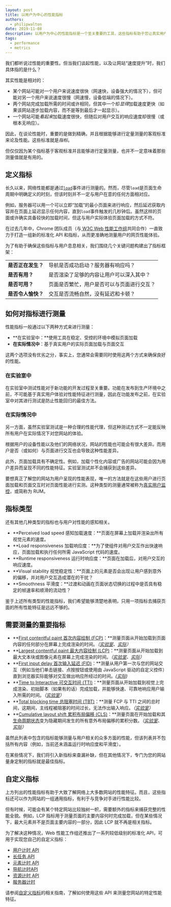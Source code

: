 ```yaml
---
layout: post
title: 以用户为中心的性能指标
authors:
  - philipwalton
date: 2019-11-08
description: 以用户为中心的性能指标是一个至关重要的工具，这些指标有助于您让真实用户受益，从而改进您的网站体验。
tags:
  - performance
  - metrics
---
```


我们都听说过性能的重要性。但当我们谈起性能，以及让网站“速度提升”时，我们具体指的是什么？

其实性能是相对的：

- 某个网站可能对一个用户来说速度很快（网速快，设备强大的情况下），但可能对另一个用户来说速度很慢（网速慢，设备低端的情况下）。
- 两个网站完成加载所需的时间或许相同，但其中一个却*显得*加载速度更快（如果该网站逐步加载内容，而不是等到最后才一起显示）。
- 一个网站可能*看起来*加载速度很快，但随后对用户交互的响应速度却很慢（或根本无响应）。

因此，在谈论性能时，重要的是做到精确，并且根据能够进行定量测量的客观标准来论及性能。这些标准就是*指标*。

但仅仅因为某个指标基于客观标准并且能够进行定量测量，也并不一定意味着那些测量值就是有用的。

## 定义指标

长久以来，网络性能都是通过<code>[load](https://developer.mozilla.org/en-US/docs/Web/API/Window/load_event)</code>事件进行测量的。然而，尽管<code>load</code>是页面生命周期中明确定义的时刻，但该时刻并不一定与用户在意的任何方面相对应。

例如，服务器可以用一个可以立即“加载”的最小页面来进行响应，然后延迟获取内容并在页面上延迟显示任何内容，直到`load`事件触发的几秒钟后。虽然这样的页面或许确实具备较快的加载时间，但这与用户实际体验页面加载的方式不符。

在过去几年中，Chrome 团队成员（与[ W3C Web 性能工作组](https://www.w3.org/webperf/)共同合作）一直致力于打造一组新的标准化 API 和指标，从而更准确地测量用户的网页性能体验。

为了有助于确保这些指标与用户息息相关，我们围绕几个关键问题构建出了指标框架：

<table id="questions">
  <tr>
    <td><strong>是否正在发生？</strong></td>
    <td>导航是否成功启动？服务器有响应吗？</td>
  </tr>
  <tr>
    <td><strong>是否有用？</strong></td>
    <td>是否渲染了足够的内容让用户可以深入其中？</td>
  </tr>
  <tr>
    <td><strong>是否可用？</strong></td>
    <td>页面是否繁忙，用户是否可以与页面进行交互？</td>
  </tr>
  <tr>
    <td><strong>是否令人愉快？</strong></td>
    <td>交互是否流畅自然，没有延迟和卡顿？</td>
  </tr>
</table>

## 如何对指标进行测量

性能指标一般通过以下两种方式来进行测量：

- **在实验室中：**使用工具在稳定、受控的环境中模拟页面加载
- **在实际情况中**：基于真实用户的实际页面加载与页面交互

这两个选项没有优劣之分，事实上，您通常会需要同时使用这两个方式来确保良好的性能。

### 在实验室中

在实验室中测试性能对于新功能的开发过程至关重要。功能在发布到生产环境中之前，不可能基于真实用户体验对性能特征进行测量，因此在功能发布之前，在实验室中对其进行测试是防止性能回归的最佳方法。

### 在实际情况中

另一方面，虽然实验室测试是一种合理的性能代理，但这种测试方式不一定能反映所有用户在实际情况下对您网站的体验。

根据用户的设备性能以及他们的网络状况，网站的性能也可能会有很大差异。而用户是否（或如何）与页面进行交互也会导致这种性能差异。

此外，页面加载具有不确定性。例如，加载个性化内容或广告的网站可能会因为用户差异而呈现不同的性能特征。实验室测试并不会捕获到这些差异。

要想真正了解您的网站为用户呈现的性能表现，唯一的方法就是在这些用户进行页面加载和页面交互时对页面性能进行实测。这种类型的测量通常被称为[真实用户监控](https://en.wikipedia.org/wiki/Real_user_monitoring)，或简称为 RUM。

## 指标类型

还有其他几种类型的指标也与用户对性能的感知相关。

- **Perceived load speed 感知加载速度：**页面在屏幕上加载并渲染出所有视觉元素的速度。
- **Load responsiveness 加载响应度：**为了使组件对用户交互作出快速响应，页面加载和执行任何所需 JavaScript 代码的速度。
- **Runtime responsiveness 运行时响应度：**页面在加载后，对用户交互的响应速度。
- **Visual stability 视觉稳定性：**页面上的元素是否会出现让用户感到意外的偏移，并对用户交互造成潜在的干扰？
- **Smoothness 平滑度：**过渡和动画在页面状态切换的过程中是否具有稳定的帧速率和顺滑的流动性？

鉴于上述所有类型的性能指标，我们希望能够清楚地表明，只用一项指标去捕获页面的所有性能特征是远远不够的。

## 需要测量的重要指标

- **[First contentful paint 首次内容绘制 (FCP)](/fcp/)：**测量页面从开始加载到页面内容的任何部分在屏幕上完成渲染的时间。*（[实验室](#in-the-lab)、[实际](#in-the-field)）*
- **[Largest contentful paint 最大内容绘制 (LCP)](/lcp/)：**测量页面从开始加载到最大文本块或图像元素在屏幕上完成渲染的时间。*（[实验室](#in-the-lab)、[实际](#in-the-field)）*
- **[First input delay 首次输入延迟 (FID)](/fid/)：**测量从用户第一次与您的网站交互（例如当他们单击链接、点按按钮或使用由 JavaScript 驱动的自定义控件）直到浏览器实际能够对交互做出响应所经过的时间。*([实际](#in-the-field))*
- **[Time to Interactive 可交互时间 (TTI)](/tti/)：**测量页面从开始加载到视觉上完成渲染、初始脚本（如果有的话）完成加载，并能够快速、可靠地响应用户输入所需的时间。*（[实验室](#in-the-lab)）*
- **[Total blocking time 总阻塞时间 (TBT)](/tbt/)：**测量 FCP 与 TTI 之间的总时间，这期间，主线程被阻塞的时间过长，无法作出输入响应。*（[实验室](#in-the-lab)）*
- **[Cumulative layout shift 累积布局偏移 (CLS)](/cls/)：**测量页面在开始加载和其[生命周期状态](https://developers.google.com/web/updates/2018/07/page-lifecycle-api)变为隐藏期间发生的所有意外布局偏移的累积分数。*（[实验室](#in-the-lab)、[实际](#in-the-field)）*

虽然此列表中包含的指标能够测量与用户相关的众多方面的性能，但该列表并不包括所有内容（例如，当前还未涵盖运行时响应度和平滑度）。

在某些情况下，我们将引入新指标来查漏补缺，但在其他情况下，专门为您的网站量身定制的指标就是最佳指标。

## 自定义指标

上方列出的性能指标有助于大致了解网络上大多数网站的性能特征。而且，这些指标还可以作为网站的一组通用指标，有利于与竞争对手进行性能比较。

但有时候，可能会有某个特定网站比较独树一帜，需要额外的指标来捕获完整的性能全貌。例如，LCP 指标用于测量页面的主要内容何时完成加载，但在某些情况下，最大元素并不是页面主要内容的一部分，因此 LCP 就不再是相关指标。

为了解决这种情况，Web 性能工作组还推出了一系列较低级别的标准化 API，可用于实现您自己的自定义指标：

- [用户计时 API](https://w3c.github.io/user-timing/)
- [长任务 API](https://w3c.github.io/longtasks/)
- [元素计时 API](https://wicg.github.io/element-timing/)
- [导航计时API](https://w3c.github.io/navigation-timing/)
- [资源计时 API](https://w3c.github.io/resource-timing/)
- [服务器计时](https://w3c.github.io/server-timing/)

请参阅[自定义指标](/custom-metrics/)的相关指南，了解如何使用这些 API 来测量您网站的特定性能特征。
